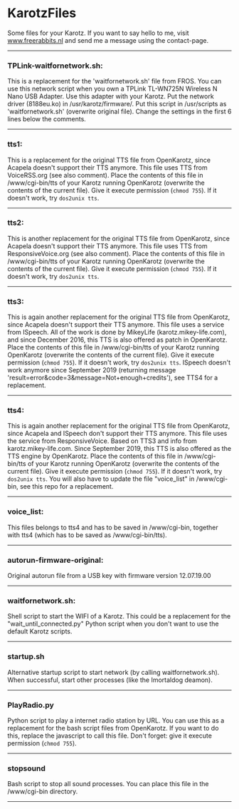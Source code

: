 # KarotzFiles
Some files for your Karotz.
If you want to say hello to me, visit www.freerabbits.nl and send me a message using the contact-page.

---

### TPLink-waitfornetwork.sh:
This is a replacement for the 'waitfornetwork.sh' file from FROS. You can use this network script when you own a TPLink TL-WN725N Wireless N Nano USB Adapter. Use this adapter with your Karotz. Put the network driver (8188eu.ko) in /usr/karotz/firmware/. Put this script in /usr/scripts as 'waitfornetwork.sh' (overwrite original file). Change the settings in the first 6 lines below the comments.

---

### tts1:
This is a replacement for the original TTS file from OpenKarotz, since Acapela doesn't support their TTS anymore. This file uses TTS from VoiceRSS.org (see also comment). Place the contents of this file in /www/cgi-bin/tts of your Karotz running OpenKarotz (overwrite the contents of the current file). Give it execute permission (`chmod 755`). If it doesn't work, try `dos2unix tts`.

---

### tts2:
This is another replacement for the original TTS file from OpenKarotz, since Acapela doesn't support their TTS anymore. This file uses TTS from ResponsiveVoice.org (see also comment). Place the contents of this file in /www/cgi-bin/tts of your Karotz running OpenKarotz (overwrite the contents of the current file). Give it execute permission (`chmod 755`). If it doesn't work, try `dos2unix tts`.

---

### tts3:
This is again another replacement for the original TTS file from OpenKarotz, since Acapela doesn't support their TTS anymore. This file uses a service from ISpeech. All of the work is done by MikeyLife (karotz.mikey-life.com), and since December 2016, this TTS is also offered as patch in OpenKarotz. Place the contents of this file in /www/cgi-bin/tts of your Karotz running OpenKarotz (overwrite the contents of the current file). Give it execute permission (`chmod 755`). If it doesn't work, try `dos2unix tts`.
ISpeech doesn't work anymore since September 2019 (returning message 'result=error&code=3&message=Not+enough+credits'), see TTS4 for a replacement.

---

### tts4:
This is again another replacement for the original TTS file from OpenKarotz, since Acapela and ISpeech don't support their TTS anymore. This file uses the service from ResponsiveVoice. Based on TTS3 and info from karotz.mikey-life.com. Since September 2019, this TTS is also offered as the TTS engine by OpenKarotz. Place the contents of this file in /www/cgi-bin/tts of your Karotz running OpenKarotz (overwrite the contents of the current file). Give it execute permission (`chmod 755`). If it doesn't work, try `dos2unix tts`.
You will also have to update the file "voice_list" in /www/cgi-bin, see this repo for a replacement.

---

### voice_list:
This files belongs to tts4 and has to be saved in /www/cgi-bin, together with tts4 (which has to be saved as /www/cgi-bin/tts).

---

### autorun-firmware-original:
Original autorun file from a USB key with firmware version 12.07.19.00

---

### waitfornetwork.sh:
Shell script to start the WIFI of a Karotz. This could be a replacement for the "wait_until_connected.py" Python script when you don't want to use the default Karotz scripts.

---

### startup.sh
Alternative startup script to start network (by calling waitfornetwork.sh). When successful, start other processes (like the Imortaldog deamon).

---

### PlayRadio.py
Python script to play a internet radio station by URL. You can use this as a replacement for the bash script files from OpenKarotz. If you want to do this, replace the javascript to call this file. Don't forget: give it execute permission (`chmod 755`).

---

### stopsound
Bash script to stop all sound processes. You can place this file in the /www/cgi-bin directory.

---

